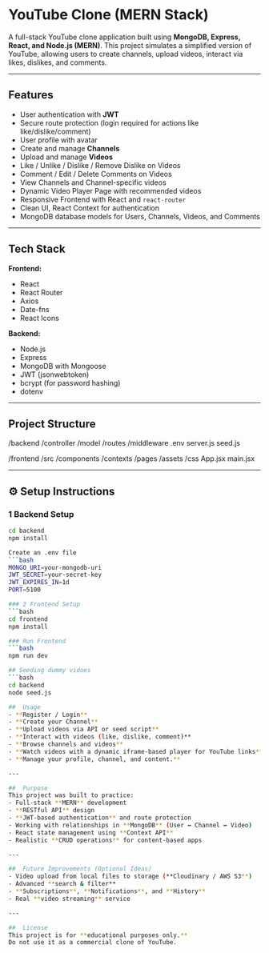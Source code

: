 #  YouTube Clone (MERN Stack)

A full-stack YouTube clone application built using **MongoDB, Express, React, and Node.js (MERN)**. This project simulates a simplified version of YouTube, allowing users to create channels, upload videos, interact via likes, dislikes, and comments.

---

##  Features
- User authentication with **JWT**
- Secure route protection (login required for actions like like/dislike/comment)
- User profile with avatar
- Create and manage **Channels**
- Upload and manage **Videos**
- Like / Unlike / Dislike / Remove Dislike on Videos
- Comment / Edit / Delete Comments on Videos
- View Channels and Channel-specific videos
- Dynamic Video Player Page with recommended videos
- Responsive Frontend with React and `react-router`
- Clean UI, React Context for authentication
- MongoDB database models for Users, Channels, Videos, and Comments

---

##  Tech Stack
**Frontend:**  
- React  
- React Router  
- Axios  
- Date-fns  
- React Icons  

**Backend:**  
- Node.js  
- Express  
- MongoDB with Mongoose  
- JWT (jsonwebtoken)  
- bcrypt (for password hashing)  
- dotenv  

---

##  Project Structure

/backend
    /controller
    /model
    /routes
    /middleware
    .env
    server.js
    seed.js

/frontend
    /src
        /components
        /contexts
        /pages
        /assets
        /css
        App.jsx
        main.jsx



---

## ⚙️ Setup Instructions

### 1 Backend Setup
```bash
cd backend
npm install

Create an .env file 
```bash
MONGO_URI=your-mongodb-uri
JWT_SECRET=your-secret-key
JWT_EXPIRES_IN=1d
PORT=5100

### 2 Frontend Setup
```bash
cd frontend
npm install

### Run Frontend
```bash
npm run dev

## Seeding dummy vidoes
```bash
cd backend
node seed.js

##  Usage
- **Register / Login**
- **Create your Channel**
- **Upload videos via API or seed script**
- **Interact with videos (like, dislike, comment)**
- **Browse channels and videos**
- **Watch videos with a dynamic iframe-based player for YouTube links**
- **Manage your profile, channel, and content.**

---

##  Purpose
This project was built to practice:
- Full-stack **MERN** development
- **RESTful API** design
- **JWT-based authentication** and route protection
- Working with relationships in **MongoDB** (User ↔ Channel ↔ Video)
- React state management using **Context API**
- Realistic **CRUD operations** for content-based apps

---

##  Future Improvements (Optional Ideas)
- Video upload from local files to storage (**Cloudinary / AWS S3**)
- Advanced **search & filter**
- **Subscriptions**, **Notifications**, and **History**
- Real **video streaming** service

---

##  License
This project is for **educational purposes only.**  
Do not use it as a commercial clone of YouTube.

